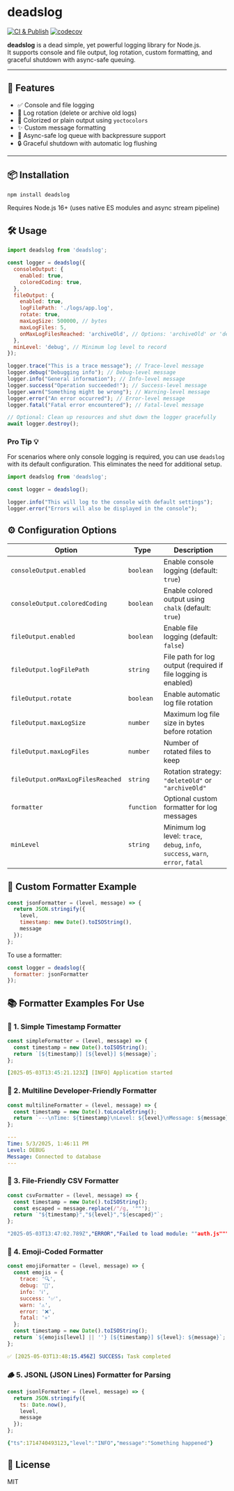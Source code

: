 # deadslog

[![CI & Publish](https://github.com/c4lyp5o/deadslog/actions/workflows/ci-publish.yml/badge.svg)](https://github.com/c4lyp5o/deadslog/actions/workflows/ci-publish.yml)
[![codecov](https://codecov.io/gh/c4lyp5o/deadslog/graph/badge.svg?token=CBXCJDUJS9)](https://codecov.io/gh/c4lyp5o/deadslog)

**deadslog** is a dead simple, yet powerful logging library for Node.js.  
It supports console and file output, log rotation, custom formatting, and graceful shutdown with async-safe queuing.

---

## 🚀 Features

- ✅ Console and file logging
- 🔁 Log rotation (delete or archive old logs)
- 🎨 Colorized or plain output using `yoctocolors`
- ✨ Custom message formatting
- 🧵 Async-safe log queue with backpressure support
- 🔒 Graceful shutdown with automatic log flushing

---

## 📦 Installation

```bash
npm install deadslog
```

Requires Node.js 16+ (uses native ES modules and async stream pipeline)


## 🛠️ Usage

```javascript
import deadslog from 'deadslog';

const logger = deadslog({
  consoleOutput: {
    enabled: true,
    coloredCoding: true,
  },
  fileOutput: {
    enabled: true,
    logFilePath: './logs/app.log',
    rotate: true,
    maxLogSize: 500000, // bytes
    maxLogFiles: 5,
    onMaxLogFilesReached: 'archiveOld', // Options: 'archiveOld' or 'deleteOld'
  },
  minLevel: 'debug', // Minimum log level to record
});

logger.trace("This is a trace message"); // Trace-level message
logger.debug("Debugging info"); // Debug-level message
logger.info("General information"); // Info-level message
logger.success("Operation succeeded!"); // Success-level message
logger.warn("Something might be wrong"); // Warning-level message
logger.error("An error occurred"); // Error-level message
logger.fatal("Fatal error encountered"); // Fatal-level message

// Optional: Clean up resources and shut down the logger gracefully
await logger.destroy();
```

### Pro Tip 💡
For scenarios where only console logging is required, you can use `deadslog` with its default configuration. This eliminates the need for additional setup.

```javascript
import deadslog from 'deadslog';

const logger = deadslog();

logger.info("This will log to the console with default settings");
logger.error("Errors will also be displayed in the console");
```


## ⚙️ Configuration Options

| Option                            | Type       | Description                                                                      |
| --------------------------------- | ---------- | -------------------------------------------------------------------------------- |
| `consoleOutput.enabled`           | `boolean`  | Enable console logging (default: `true`)                                         |
| `consoleOutput.coloredCoding`     | `boolean`  | Enable colored output using `chalk` (default: `true`)                            |
| `fileOutput.enabled`              | `boolean`  | Enable file logging (default: `false`)                                           |
| `fileOutput.logFilePath`          | `string`   | File path for log output (required if file logging is enabled)                   |
| `fileOutput.rotate`               | `boolean`  | Enable automatic log file rotation                                               |
| `fileOutput.maxLogSize`           | `number`   | Maximum log file size in bytes before rotation                                   |
| `fileOutput.maxLogFiles`          | `number`   | Number of rotated files to keep                                                  |
| `fileOutput.onMaxLogFilesReached` | `string`   | Rotation strategy: `"deleteOld"` or `"archiveOld"`                               |
| `formatter`                       | `function` | Optional custom formatter for log messages                                       |
| `minLevel`                        | `string`   | Minimum log level: `trace`, `debug`, `info`, `success`, `warn`, `error`, `fatal` |


## 🧩 Custom Formatter Example

```javascript
const jsonFormatter = (level, message) => {
  return JSON.stringify({
    level,
    timestamp: new Date().toISOString(),
    message
  });
};
```

To use a formatter:

```javascript
const logger = deadslog({
  formatter: jsonFormatter
});
```


## 📚 Formatter Examples For Use

### 🧾 1. Simple Timestamp Formatter

```javascript
const simpleFormatter = (level, message) => {
  const timestamp = new Date().toISOString();
  return `[${timestamp}] [${level}] ${message}`;
};
```

```yaml
[2025-05-03T13:45:21.123Z] [INFO] Application started
```

### 📜 2. Multiline Developer-Friendly Formatter

```javascript
const multilineFormatter = (level, message) => {
  const timestamp = new Date().toLocaleString();
  return `---\nTime: ${timestamp}\nLevel: ${level}\nMessage: ${message}\n---`;
};
```

```yaml
---
Time: 5/3/2025, 1:46:11 PM
Level: DEBUG
Message: Connected to database
---
```

### 📁 3. File-Friendly CSV Formatter

```javascript
const csvFormatter = (level, message) => {
  const timestamp = new Date().toISOString();
  const escaped = message.replace(/"/g, '""');
  return `"${timestamp}","${level}","${escaped}"`;
};
```

```yaml
"2025-05-03T13:47:02.789Z","ERROR","Failed to load module: ""auth.js"""
```

### 🌈 4. Emoji-Coded Formatter

```javascript
const emojiFormatter = (level, message) => {
  const emojis = {
    trace: '🔍',
    debug: '🐛',
    info: 'ℹ️',
    success: '✅',
    warn: '⚠️',
    error: '❌',
    fatal: '💀'
  };
  const timestamp = new Date().toISOString();
  return `${emojis[level] || ''} [${timestamp}] ${level}: ${message}`;
};
```

```yaml
✅ [2025-05-03T13:48:15.456Z] SUCCESS: Task completed
```

### 🪵 5. JSONL (JSON Lines) Formatter for Parsing

```javascript
const jsonlFormatter = (level, message) => {
  return JSON.stringify({
    ts: Date.now(),
    level,
    message
  });
};
```

```yaml
{"ts":1714740493123,"level":"INFO","message":"Something happened"}
```


## 🪪 License

MIT

